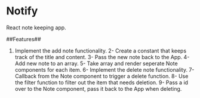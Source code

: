 # Notify
React note keeping app. 

##Features##
1. Implement the add note functionality.
2- Create a constant that keeps track of the title and content.
3- Pass the new note back to the App.
4- Add new note to an array.
5- Take array and render seperate Note components for each item.
6- Implement the delete note functionality.
7- Callback from the Note component to trigger a delete function.
8- Use the filter function to filter out the item that needs deletion.
9- Pass a id over to the Note component, pass it back to the App when deleting.

